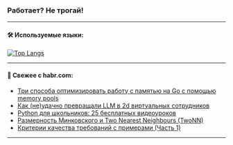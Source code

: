 ### Работает? Не трогай!

---
<!--
#### 🛠️ Technical stack:

![Java](https://img.shields.io/badge/Java-informational?logo=Oracle&style=flat&logoColor=white&color=FF4500)
![Kotlin](https://img.shields.io/badge/Kotlin-informational?logo=Kotlin&style=flat&logoColor=white&color=774D97)
![TS](https://img.shields.io/badge/TypeScript-informational?logo=typeScript&style=flat&logoColor=black&color=017acc)
![Python](https://img.shields.io/badge/Python-informational?logo=Python&style=flat&logoColor=black&color=ffdd54) <br>
![Spring](https://img.shields.io/badge/Spring-informational?logo=Spring&style=flat&logoColor=white&color=6DB33F) 
![SpringBoot](https://img.shields.io/badge/SpringBoot-informational?logo=SpringBoot&style=flat&logoColor=white&color=6DB33F)
![Nest](https://img.shields.io/badge/NestJS-informational?logo=NestJS&style=flat&logoColor=white&color=E0234E) 
![NodeJS](https://img.shields.io/badge/NodeJS-informational?logo=node.js&style=flat&logoColor=white&color=70A760)<br>
![PostgreSQL](https://img.shields.io/badge/PostgreSQL-informational?logo=PostgreSQL&style=flat&logoColor=white&color=DAA520)
![MongoDB](https://img.shields.io/badge/MongoDB-informational?logo=MongoDB&style=flat&logoColor=white&color=870000)
![Apache](https://img.shields.io/badge/Apache-informational?logo=apache&style=flat&logoColor=white&color=f74e28)

___ 
-->

#### 🛠️ Используемые языки:

[![Top Langs](https://github-readme-stats-u2qms2cxw-advtsettinggmailcoms-projects.vercel.app/api/top-langs/?username=zloylis&langs_count=10&hide_title=true&title_color=e6edf3&size_weight=0.5&count_weight=0.5&layout=compact&hide_progress=true&hide_border=true&theme=dracula)](https://github.com/zloylis)

<!---


####  :octocat:&nbsp;&nbsp; Статистика:

![GitHub stats](https://github-readme-stats-u2qms2cxw-advtsettinggmailcoms-projects.vercel.app/api?username=zloylis&show_icons=true&hide_border=true&theme=dracula&title_color=e6edf3&include_all_commits=true&count_private=true&hide_rank=false&hide_title=true&rank_icon=github)
-->
---

#### 💬 Свежее с habr.com:

<!-- BLOG-POST-LIST:START -->
- [Три способа оптимизировать работу с памятью на Go с помощью memory pools](https://habr.com/ru/companies/yadro/articles/842312/?utm_source=habrahabr&utm_medium=rss&utm_campaign=842312)
- [Как &lpar;не&rpar;удачно превращали LLM в 2d виртуальных сотрудников](https://habr.com/ru/articles/842310/?utm_source=habrahabr&utm_medium=rss&utm_campaign=842310)
- [Python для школьников: 25 бесплатных видеоуроков](https://habr.com/ru/companies/pixel_study/articles/842308/?utm_source=habrahabr&utm_medium=rss&utm_campaign=842308)
- [Размерность Минковского и Two Nearest Neighbours &lpar;TwoNN&rpar;](https://habr.com/ru/articles/820531/?utm_source=habrahabr&utm_medium=rss&utm_campaign=820531)
- [Критерии качества требований с примерами &lpar;Часть 1&rpar;](https://habr.com/ru/articles/842296/?utm_source=habrahabr&utm_medium=rss&utm_campaign=842296)
<!-- BLOG-POST-LIST:END -->

---
